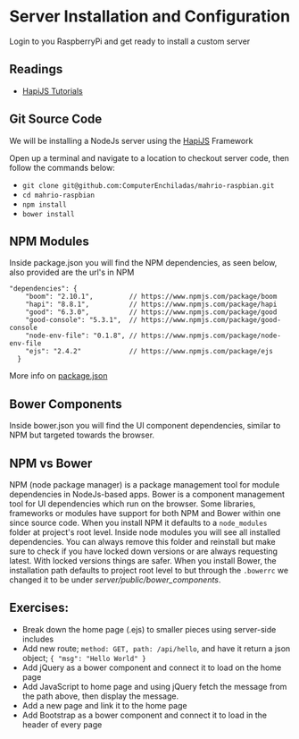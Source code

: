 # Server Installation and Configuration
Login to you RaspberryPi and get ready to install a custom server 

## Readings
* [HapiJS Tutorials](http://hapijs.com/tutorials)

## Git Source Code
We will be installing a NodeJs server using the [HapiJS](http://hapijs.com/) Framework

Open up a terminal and navigate to a location to checkout server code, then follow the commands below: 
* `git clone git@github.com:ComputerEnchiladas/mahrio-raspbian.git`
* `cd mahrio-raspbian`
* `npm install`
* `bower install`

## NPM Modules
Inside package.json you will find the NPM dependencies, as seen below, also provided are the url's in NPM
```
"dependencies": {
    "boom": "2.10.1",         // https://www.npmjs.com/package/boom
    "hapi": "8.8.1",          // https://www.npmjs.com/package/hapi
    "good": "6.3.0",          // https://www.npmjs.com/package/good
    "good-console": "5.3.1",  // https://www.npmjs.com/package/good-console
    "node-env-file": "0.1.8", // https://www.npmjs.com/package/node-env-file
    "ejs": "2.4.2"            // https://www.npmjs.com/package/ejs
  }
```
More info on [package.json](https://docs.npmjs.com/files/package.json)

## Bower Components
Inside bower.json you will find the UI component dependencies, similar to NPM but targeted towards the browser.

## NPM vs Bower
NPM (node package manager) is a package management tool for module dependencies in NodeJs-based apps. Bower is a component management tool for UI dependencies which run on the browser. Some libraries, frameworks or modules have support for both NPM and Bower within one since source code. When you install NPM it defaults to a `node_modules` folder at project's root level. Inside node modules you will see all installed dependencies. You can always remove this folder and reinstall but make sure to check if you have locked down versions or are always requesting latest. With locked versions things are safer. When you install Bower, the installation path defaults to project root level to but through the `.bowerrc` we changed it to be under _server/public/bower_components_.

## Exercises:
* Break down the home page (.ejs) to smaller pieces using server-side includes
* Add new route; `method: GET, path: /api/hello`, and have it return a json object; `{ "msg": "Hello World" }`
* Add jQuery as a bower component and connect it to load on the home page
* Add JavaScript to home page and using jQuery fetch the message from the path above, then display the message.
* Add a new page and link it to the home page
* Add Bootstrap as a bower component and connect it to load in the header of every page
